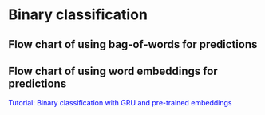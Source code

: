 # Binary classification

## Flow chart of using bag-of-words for predictions

## Flow chart of using word embeddings for predictions  


<p style='color:blue'>Tutorial: Binary classification with GRU and pre-trained embeddings</p>    

 


